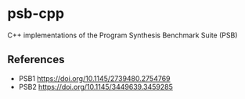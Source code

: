 # psb-cpp

C++ implementations of the Program Synthesis Benchmark Suite (PSB)


## References

- PSB1 https://doi.org/10.1145/2739480.2754769
- PSB2 https://doi.org/10.1145/3449639.3459285
